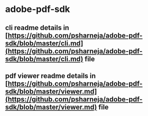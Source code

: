 # adobe-pdf-sdk


## cli readme details in [https://github.com/psharneja/adobe-pdf-sdk/blob/master/cli.md](https://github.com/psharneja/adobe-pdf-sdk/blob/master/cli.md) file


## pdf viewer readme details in [https://github.com/psharneja/adobe-pdf-sdk/blob/master/viewer.md](https://github.com/psharneja/adobe-pdf-sdk/blob/master/viewer.md) file
